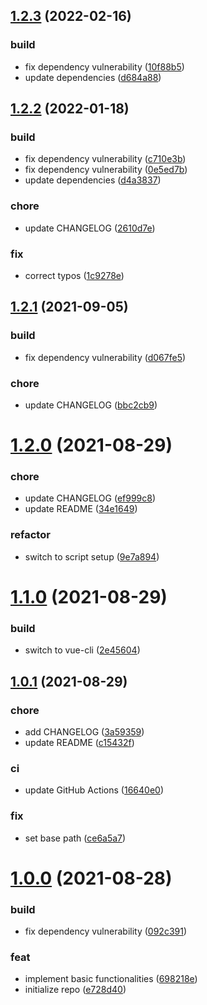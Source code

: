 ## [1.2.3](https://github.com/Samarium150/mirage-tank-images/compare/v1.2.2...v1.2.3) (2022-02-16)

### build

* fix dependency vulnerability
  ([10f88b5](https://github.com/Samarium150/mirage-tank-images/commit/10f88b52f4b4d840d65bcf90be5c25d3bd34d337))
* update dependencies
  ([d684a88](https://github.com/Samarium150/mirage-tank-images/commit/d684a8834b9265aff3926026f95f2f74e0a4ad1f))

## [1.2.2](https://github.com/Samarium150/mirage-tank-images/compare/v1.2.1...v1.2.2) (2022-01-18)

### build

* fix dependency vulnerability
  ([c710e3b](https://github.com/Samarium150/mirage-tank-images/commit/c710e3bf37551aed4d82cc432033f7ebc2595e10))
* fix dependency vulnerability
  ([0e5ed7b](https://github.com/Samarium150/mirage-tank-images/commit/0e5ed7b1f75908438b42d2d3b1e47d724f946e0c))
* update dependencies
  ([d4a3837](https://github.com/Samarium150/mirage-tank-images/commit/d4a383769185238edabbdaae6a8f428faa88c76a))

### chore

* update CHANGELOG
  ([2610d7e](https://github.com/Samarium150/mirage-tank-images/commit/2610d7e933ab57def9c93bf2db51b6ef26ab338d))

### fix

* correct typos
  ([1c9278e](https://github.com/Samarium150/mirage-tank-images/commit/1c9278e90354e985c602eeeee3a902bf49d64a0e))

## [1.2.1](https://github.com/Samarium150/mirage-tank-images/compare/v1.2.0...v1.2.1) (2021-09-05)

### build

* fix dependency vulnerability
  ([d067fe5](https://github.com/Samarium150/mirage-tank-images/commit/d067fe5a2f9469e451994377da311247a5c99520))

### chore

* update CHANGELOG ([bbc2cb9](https://github.com/Samarium150/mirage-tank-images/commit/bbc2cb9372a69b0ed486b45e27c2905df5c532d7))

# [1.2.0](https://github.com/Samarium150/mirage-tank-images/compare/v1.1.0...v1.2.0) (2021-08-29)

### chore

* update CHANGELOG ([ef999c8](https://github.com/Samarium150/mirage-tank-images/commit/ef999c8dd8e6d7b51a6fc4f2de6b2394d52768d6))
* update README ([34e1649](https://github.com/Samarium150/mirage-tank-images/commit/34e16493316de6f3aac967899ad0216055e0f92a))

### refactor

* switch to script setup ([9e7a894](https://github.com/Samarium150/mirage-tank-images/commit/9e7a89433bd9aa704b9ab37680a8d7749bf819fb))

# [1.1.0](https://github.com/Samarium150/mirage-tank-images/compare/v1.0.1...v1.1.0) (2021-08-29)

### build

* switch to vue-cli ([2e45604](https://github.com/Samarium150/mirage-tank-images/commit/2e4560428f8ad6f38f9554ad4607dc44760eb116))

## [1.0.1](https://github.com/Samarium150/mirage-tank-images/compare/v1.0.0...v1.0.1) (2021-08-29)

### chore

* add CHANGELOG ([3a59359](https://github.com/Samarium150/mirage-tank-images/commit/3a5935905c50476906054e1be36c0389c1aedbf3))
* update README ([c15432f](https://github.com/Samarium150/mirage-tank-images/commit/c15432fc3c05ba8f3dc74320a5a2680b615cabf9))

### ci

* update GitHub Actions ([16640e0](https://github.com/Samarium150/mirage-tank-images/commit/16640e0ea68b9da66fef42a9670e05249c2d0d16))

### fix

* set base path ([ce6a5a7](https://github.com/Samarium150/mirage-tank-images/commit/ce6a5a7769afe463127ca0cd900733ee06e58570))

# [1.0.0](https://github.com/Samarium150/mirage-tank-images/compare/e728d40782939a72f87cc68cec7885e30a556dbc...v1.0.0) (2021-08-28)

### build

* fix dependency vulnerability ([092c391](https://github.com/Samarium150/mirage-tank-images/commit/092c39167b67b39eb0a96912f00ab50da4519438))

### feat

* implement basic functionalities ([698218e](https://github.com/Samarium150/mirage-tank-images/commit/698218e959e875dbd085a4ef209342c1b938b90b))
* initialize repo ([e728d40](https://github.com/Samarium150/mirage-tank-images/commit/e728d40782939a72f87cc68cec7885e30a556dbc))



